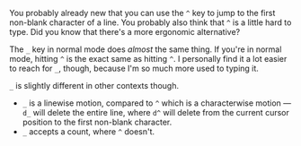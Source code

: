 You probably already new that you can use the `^` key to jump to the first non-blank character of a line. You probably also think that `^` is a little hard to type. Did you know that there's a more ergonomic alternative?

The `_` key in normal mode does _almost_ the same thing. If you're in normal mode, hitting `^` is the exact same as hitting `^`. I personally find it a lot easier to reach for `_`, though, because I'm so much more used to typing it.

`_` is slightly different in other contexts though.

- `_` is a linewise motion, compared to `^` which is a characterwise motion — `d_` will delete the entire line, where `d^` will delete from the current cursor position to the first non-blank character.
- `_` accepts a count, where `^` doesn't.
